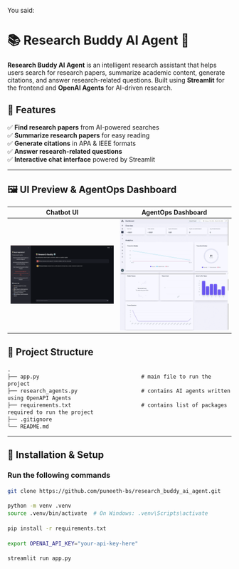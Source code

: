 
You said:
# 📚 Research Buddy AI Agent 🤖

**Research Buddy AI Agent** is an intelligent research assistant that helps users search for research papers, summarize academic content, generate citations, and answer research-related questions. Built using **Streamlit** for the frontend and **OpenAI Agents** for AI-driven research.

## 🚀 Features
✅ **Find research papers** from AI-powered searches  
✅ **Summarize research papers** for easy reading  
✅ **Generate citations** in APA & IEEE formats  
✅ **Answer research-related questions**  
✅ **Interactive chat interface** powered by Streamlit  

---

## 🖼️ UI Preview & AgentOps Dashboard

| Chatbot UI | AgentOps Dashboard |
|------------|-------------------|
| ![Chatbot UI](images/image_2.png) | ![AgentOps Dashboard](images/image_3.jpeg) |





## 📂 Project Structure
    .
    ├── app.py                                # main file to run the project
    ├── research_agents.py                    # contains AI agents written using OpenAPI Agents
    ├── requirements.txt                      # contains list of packages required to run the project
    ├── .gitignore
    └── README.md


---

## 🔧 Installation & Setup

### **Run the following commands**
```bash
git clone https://github.com/puneeth-bs/research_buddy_ai_agent.git

python -m venv .venv
source .venv/bin/activate  # On Windows: .venv\Scripts\activate

pip install -r requirements.txt

export OPENAI_API_KEY="your-api-key-here"

streamlit run app.py

